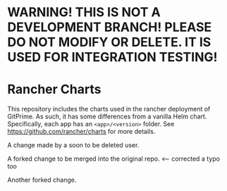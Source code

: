 # WARNING! THIS IS NOT A DEVELOPMENT BRANCH! PLEASE DO NOT MODIFY OR DELETE. IT IS USED FOR INTEGRATION TESTING!


Rancher Charts
==============
This repository includes the charts used in the rancher deployment of GitPrime.
As such, it has some differences from a vanilla Helm chart.
Specifically, each app has an `<app>/<version>` folder.
See https://github.com/rancher/charts for more details.

A change made by a soon to be deleted user.

A forked change to be merged into the original repo. <-- corrected a typo too

Another forked change.

